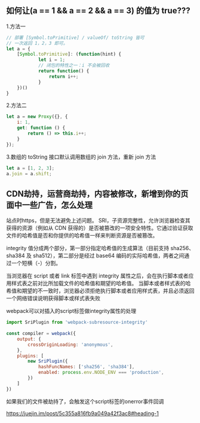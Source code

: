 ## 如何让(a == 1 && a == 2 && a == 3) 的值为 true???
  1.方法一
  ```js
  // 部署 [Symbol.toPrimitive] / valueOf/ toString 皆可
  // 一次返回 1，2，3 即可。
  let a = {
      [Symbol.toPrimitive]: (function(hint) {
              let i = 1;
              // 闭包的特性之一：i 不会被回收
              return function() {
                  return i++;
              }
      })()
  }
  ```

  2.方法二
  ```js
  let a = new Proxy({}, {
      i: 1,
      get: function () {
          return () => this.i++;
      }
  });
  ```

  3.数组的 toString 接口默认调用数组的 join 方法，重新 join 方法
  ```js
  let a = [1, 2, 3];
  a.join = a.shift;
  ```


## CDN劫持，运营商劫持，内容被修改，新增到你的页面中一些广告，怎么处理  

站点时https，但是无法避免上述问题。
SRI，子资源完整性，允许浏览器检查其获得的资源（例如从 CDN 获得的）是否被篡改的一项安全特性。它通过验证获取文件的哈希值是否和你提供的哈希值一样来判断资源是否被篡改。

integrity 值分成两个部分，第一部分指定哈希值的生成算法（目前支持 sha256、sha384 及 sha512），第二部分是经过 base64 编码的实际哈希值，两者之间通过一个短横（-）分割。

当浏览器在 script 或者 link 标签中遇到 integrity 属性之后，会在执行脚本或者应用样式表之前对比所加载文件的哈希值和期望的哈希值。
当脚本或者样式表的哈希值和期望的不一致时，浏览器必须拒绝执行脚本或者应用样式表，并且必须返回一个网络错误说明获得脚本或样式表失败

webpack可以对插入的script标签做integrity属性的处理

```js
import SriPlugin from 'webpack-subresource-integrity'
 
const compiler = webpack({
    output: {
        crossOriginLoading: 'anonymous',
    },
    plugins: [
        new SriPlugin({
            hashFuncNames: ['sha256', 'sha384'],
            enabled: process.env.NODE_ENV === 'production',
        })
    ]
})


```

如果我们的文件被劫持了，会触发这个script标签的onerror事件回调




https://juejin.im/post/5c355a816fb9a049a42f3ac8#heading-1